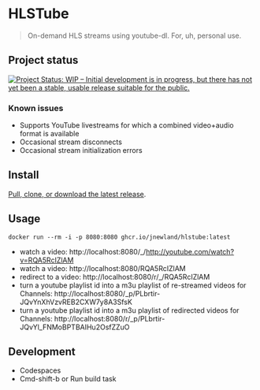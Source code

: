# HLSTube

> On-demand HLS streams using youtube-dl. For, uh, personal use.

## Project status

[![Project Status: WIP – Initial development is in progress, but there has not yet been a stable, usable release suitable for the public.](https://www.repostatus.org/badges/latest/wip.svg)](https://www.repostatus.org/#wip)

### Known issues

- Supports YouTube livestreams for which a combined video+audio format is available
- Occasional stream disconnects
- Occasional stream initialization errors

## Install

[Pull, clone, or download the latest release](https://github.com/jnewland/hlstube/releases/latest).

## Usage

```
docker run --rm -i -p 8080:8080 ghcr.io/jnewland/hlstube:latest
```

* watch a video: http://localhost:8080/_/http://youtube.com/watch?v=RQA5RcIZlAM
* watch a video: http://localhost:8080/RQA5RcIZlAM
* redirect to a video: http://localhost:8080/r/_/RQA5RcIZlAM
* turn a youtube playlist id into a m3u playlist of re-streamed videos for Channels: http://localhost:8080/_p/PLbrtir-JQvYnXhVzvREB2CXW7y8A3SfsK
* turn a youtube playlist id into a m3u playlist of redirected videos for Channels: http://localhost:8080/r/_p/PLbrtir-JQvYl_FNMoBPTBAIHu2OsfZZuO

## Development

* Codespaces
* Cmd-shift-b or Run build task